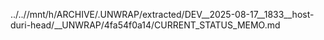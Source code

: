 ../..//mnt/h/ARCHIVE/.UNWRAP/extracted/DEV__2025-08-17__1833__host-duri-head/__UNWRAP/4fa54f0a14/CURRENT_STATUS_MEMO.md